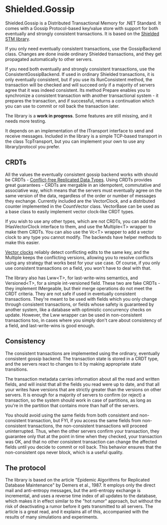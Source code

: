# Shielded.Gossip

Shielded.Gossip is a Distributed Transactional Memory for .NET Standard.
It comes with a Gossip Protocol-based key/value store with support for both eventually
and strongly consistent transactions. It is based on the
[Shielded STM library](https://github.com/jbakic/Shielded).

If you only need eventually consistent transactions, use the GossipBackend class.
Changes are done inside ordinary Shielded transactions, and they get propagated
automatically to other servers.

If you need both eventually and strongly consistent transactions, use the ConsistentGossipBackend.
If used in ordinary Shielded transactions, it is only eventually consistent, but if
you use its RunConsistent method, the transaction will be checked and will succeed only
if a majority of servers agree that it was indeed consistent. Its method Prepare enables
you to synchronize a consistent transaction with another transactional system - it
prepares the transaction, and if successful, returns a continuation which you can use to
commit or roll back the transaction later.

The library is a **work in progress**. Some features are still missing, and it needs more testing.

It depends on an implementation of the ITransport interface to send and receive messages.
Included in the library is a simple TCP-based transport in the class TcpTransport, but you
can implement your own to use any library/protocol you prefer.

## CRDTs

All the values the eventually consistent gossip backend works with should be CRDTs -
[Conflict-free Replicated Data Types](https://en.wikipedia.org/wiki/Conflict-free_replicated_data_type).
Using CRDTs provides great guarantees - CRDTs are mergable in an idempotent, commutative and
associative way, which means that the servers must eventually agree on the same version of the
data, regardless of the order or number of messages they exchange. Currently included are
the VectorClock, and a distributed counter implemented in the CountVector class. VectorBase
can be used as a base class to easily implement vector clock-like CRDT types.

If you wish to use any other types, which are not CRDTs, you can add the IHasVectorClock
interface to them, and use the Multiple&lt;T&gt; wrapper to make them CRDTs. You can also
use the Vc&lt;T&gt; wrapper to add a vector clock to any type you cannot modify. The backends
have helper methods to make this easier.

[Vector clocks](https://en.wikipedia.org/wiki/Vector_clock) reliably detect conflicting edits
to the same key, and the Multiple keeps the conflicting versions, allowing you to resolve
conflicts using any strategy that works best for your use case. Of course, if you only use
consistent transactions on a field, you won't have to deal with that.

The library also has Lww&lt;T&gt;, for last-write-wins semantics, and Versioned&lt;T&gt;, for a
simple int-versioned field. These two are fake CRDTs - they implement IMergeable, but their merge
operations do not meet the CRDT criteria. They are not safe if used in eventually consistent
transactions. They're meant to be used with fields which you only change through consistent
transactions, or fields whose safety is guaranteed by another system, like a database with
optimistic concurrency checks on update. However, the Lww wrapper can be used in non-consistent
transactions too, in cases where you simply don't care about consistency of a field, and
last-write-wins is good enough.

## Consistency

The consistent transactions are implemented using the ordinary, eventually consistent gossip
backend. The transaction state is stored in a CRDT type, and the servers react to changes to it
by making appropriate state transitions.

The transaction metadata carries information about all the read and written fields, and will
insist that all the fields you read were up to date, and that all your writes have versions
that are strictly greater than the versions on other servers. It is enough for a majority of
servers to confirm (or reject) a transaction, so the system should work in case of partitions,
as long as you're in the partition that contains more than half of the servers.

You should avoid using the same fields from both consistent and non-consistent transaction,
but FYI, if you access the same fields from non-consistent transactions, the non-consistent transactions
will proceed uninterrupted. Thus, when the other servers confirm your transaction, they guarantee
only that at the point in time when they checked, your transaction was OK, and that no other consistent
transaction can change the affected fields until you decide to commit or roll back. This
behavior ensures that the non-consistent ops never block, which is a useful quality.

## The protocol

The library is based on the article "Epidemic Algorithms for Replicated Database Maintenance" by
Demers et al., 1987. It employs only the direct mail and anti-entropy messages, but the
anti-entropy exchange is incremental, and uses a reverse time index of all updates to the
database, which makes it in effect similar to the "hot rumor" approach, but without the risk
of deactivating a rumor before it gets transmitted to all servers. The article is a great read,
and it explains all of this, accompanied with the results of many simulations and experiments.
